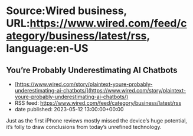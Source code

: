 # Source:Wired business, URL:https://www.wired.com/feed/category/business/latest/rss, language:en-US

## You’re Probably Underestimating AI Chatbots
 - [https://www.wired.com/story/plaintext-youre-probably-underestimating-ai-chatbots/](https://www.wired.com/story/plaintext-youre-probably-underestimating-ai-chatbots/)
 - RSS feed: https://www.wired.com/feed/category/business/latest/rss
 - date published: 2023-05-12 13:00:00+00:00

Just as the first iPhone reviews mostly missed the device’s huge potential, it’s folly to draw conclusions from today’s unrefined technology.

